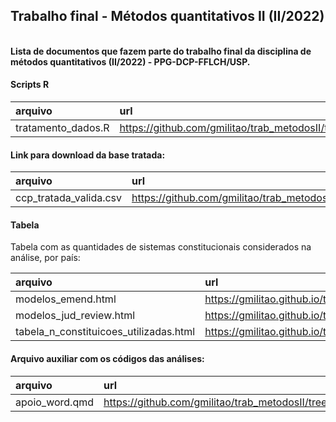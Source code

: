 
## Trabalho final - Métodos quantitativos II (II/2022)

<br> **Lista de documentos que fazem parte do trabalho final da
disciplina de métodos quantitativos (II/2022) - PPG-DCP-FFLCH/USP.**
<br>

#### Scripts R

| arquivo            | url                                                                           |
|:-------------------|:------------------------------------------------------------------------------|
| tratamento_dados.R | <https://github.com/gmilitao/trab_metodosII/tree/master/R/tratamento_dados.R> |

#### Link para download da base tratada:

| arquivo                | url                                                                                   |
|:-----------------------|:--------------------------------------------------------------------------------------|
| ccp_tratada_valida.csv | <https://github.com/gmilitao/trab_metodosII/tree/master/dados/ccp_tratada_valida.csv> |

#### Tabela

Tabela com as quantidades de sistemas constitucionais considerados na
análise, por país:

| arquivo                                 | url                                                                                         |
|:----------------------------------------|:--------------------------------------------------------------------------------------------|
| modelos_emend.html                      | <https://gmilitao.github.io/trab_metodosII/analises/modelos_emend.html>                     |
| modelos_jud_review.html                 | <https://gmilitao.github.io/trab_metodosII/analises/modelos_jud_review.html>                |
| tabela_n\_constituicoes_utilizadas.html | <https://gmilitao.github.io/trab_metodosII/analises/tabela_n_constituicoes_utilizadas.html> |

#### Arquivo auxiliar com os códigos das análises:

| arquivo        | url                                                                              |
|:---------------|:---------------------------------------------------------------------------------|
| apoio_word.qmd | <https://github.com/gmilitao/trab_metodosII/tree/master/analises/apoio_word.qmd> |
